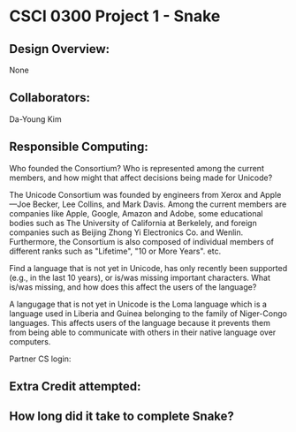 CSCI 0300 Project 1 - Snake
===========================

## Design Overview:
None

## Collaborators:
Da-Young Kim

## Responsible Computing:
Who founded the Consortium? Who is represented among the current members, and 
how might that affect decisions being made for Unicode?

The Unicode Consortium was founded by engineers from Xerox and Apple—Joe Becker,
Lee Collins, and Mark Davis. Among the current members are companies like Apple, 
Google, Amazon and Adobe, some educational bodies such as The University of 
California at Berkelely, and foreign companies such as Beijing Zhong Yi 
Electronics Co. and Wenlin. Furthermore, the Consortium is also composed of 
individual members of different ranks such as "Lifetime", "10 or More Years". 
etc.

Find a language that is not yet in Unicode, has only recently been supported 
(e.g., in the last 10 years), or is/was missing important characters. What 
is/was missing, and how does this affect the users of the language?

A langugage that is not yet in Unicode is the Loma language which is a language
used in Liberia and Guinea belonging to the family of Niger-Congo languages.
This affects users of the language because it prevents them from being able to
communicate with others in their native language over computers.

Partner CS login:





## Extra Credit attempted:

## How long did it take to complete Snake?

<!-- Enter an approximate number of hours that you spent actively working on the project. -->
